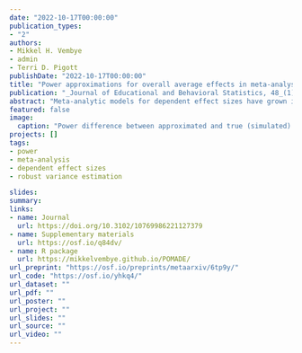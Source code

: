 ```yaml
---
date: "2022-10-17T00:00:00"
publication_types:
- "2"
authors:
- Mikkel H. Vembye
- admin
- Terri D. Pigott
publishDate: "2022-10-17T00:00:00"
title: "Power approximations for overall average effects in meta-analysis of dependent effect sizes"
publication: "_Journal of Educational and Behavioral Statistics, 48_(1), 70-102"
abstract: "Meta-analytic models for dependent effect sizes have grown increasingly sophisticated over the last few decades, which has created challenges for a priori power calculations. We introduce power approximations for tests of average effect sizes based upon several common approaches for handling dependent effect sizes. In a Monte Carlo simulation, we show that the new power formulas can accurately approximate the true power of meta-analytic models for dependent effect sizes. Lastly, we investigate the Type I error rate and power for several common models, finding that tests using robust variance estimation provide better Type I error calibration than tests with model-based variance estimation. We consider implications for practice with respect to selecting a working model and an inferential approach."
featured: false
image: 
  caption: "Power difference between approximated and true (simulated) power versus approximated power for the C(H)E working models, across different methods of sampling study characteristics."
projects: []
tags: 
- power
- meta-analysis
- dependent effect sizes
- robust variance estimation

slides: 
summary: 
links:
- name: Journal
  url: https://doi.org/10.3102/10769986221127379
- name: Supplementary materials
  url: https://osf.io/q84dv/
- name: R package
  url: https://mikkelvembye.github.io/POMADE/
url_preprint: "https://osf.io/preprints/metaarxiv/6tp9y/"
url_code: "https://osf.io/yhkq4/"
url_dataset: ""
url_pdf: ""
url_poster: ""
url_project: ""
url_slides: ""
url_source: ""
url_video: ""
---
```

